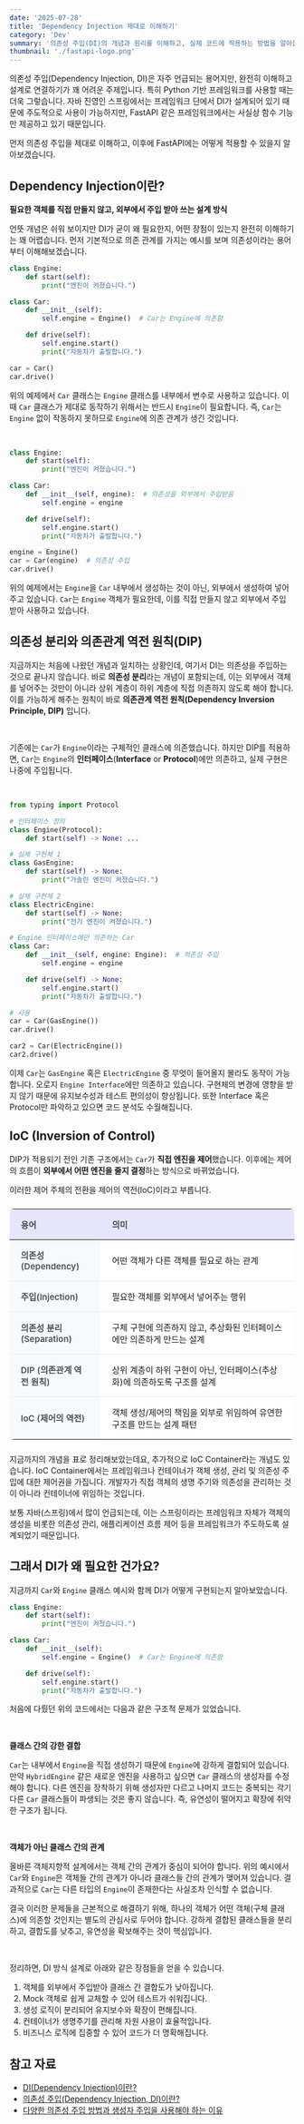 ```yaml
---
date: '2025-07-28'
title: 'Dependency Injection 제대로 이해하기'
category: 'Dev'
summary: '의존성 주입(DI)의 개념과 원리를 이해하고, 실제 코드에 적용하는 방법을 알아봅니다.'
thumbnail: './fastapi-logo.png'
---
```


의존성 주입(Dependency Injection, DI)은 자주 언급되는 용어지만, 완전히 이해하고 설계로 연결하기가 꽤 어려운 주제입니다. 특히 Python 기반 프레임워크를 사용할 때는 더욱 그렇습니다. 자바 진영인 스프링에서는 프레임워크 단에서 DI가 설계되어 있기 때문에 주도적으로 사용이 가능하지만, FastAPI 같은 프레임워크에서는 사실상 함수 기능만 제공하고 있기 때문입니다.

먼저 의존성 주입을 제대로 이해하고, 이후에 FastAPI에는 어떻게 적용할 수 있을지 알아보겠습니다.

## Dependency Injection이란?

**필요한 객체를 직접 만들지 않고, 외부에서 주입 받아 쓰는 설계 방식**

언뜻 개념은 쉬워 보이지만 DI가 굳이 왜 필요한지, 어떤 장점이 있는지 완전히 이해하기는 꽤 어렵습니다. 
먼저 기본적으로 의존 관계를 가지는 예시를 보며 의존성이라는 용어부터 이해해보겠습니다.
```python
class Engine:
    def start(self):
        print("엔진이 켜졌습니다.")

class Car:
    def __init__(self):
        self.engine = Engine()  # Car는 Engine에 의존함

    def drive(self):
        self.engine.start()
        print("자동차가 출발합니다.")

car = Car()
car.drive()
```

위의 예제에서 `Car` 클래스는 `Engine` 클래스를 내부에서 변수로 사용하고 있습니다.
이때 `Car` 클래스가 제대로 동작하기 위해서는 반드시 `Engine`이 필요합니다.
즉, `Car`는 `Engine` 없이 작동하지 못하므로 `Engine`에 의존 관계가 생긴 것입니다.

<br>

```python
class Engine:
    def start(self):
        print("엔진이 켜졌습니다.")

class Car:
    def __init__(self, engine):  # 의존성을 외부에서 주입받음
        self.engine = engine

    def drive(self):
        self.engine.start()
        print("자동차가 출발합니다.")

engine = Engine()
car = Car(engine)  # 의존성 주입
car.drive()
```

위의 예제에서는 `Engine`을 `Car` 내부에서 생성하는 것이 아닌, 외부에서 생성하여 넣어주고 있습니다.
`Car`는 `Engine` 객체가 필요한데, 이를 직접 만들지 않고 외부에서 주입 받아 사용하고 있습니다.


## 의존성 분리와 의존관계 역전 원칙(DIP)
지금까지는 처음에 나왔던 개념과 일치하는 상황인데, 여기서 DI는 의존성을 주입하는 것으로 끝나지 않습니다.
바로 **의존성 분리**라는 개념이 포함되는데, 이는 외부에서 객체를 넣어주는 것만이 아니라 상위 계층이 하위 계층에 직접 의존하지 않도록 해야 합니다. 이를 가능하게 해주는 원칙이 바로 **의존관계 역전 원칙(Dependency Inversion Principle, DIP)** 입니다.

<br>

기존에는 `Car`가 `Engine`이라는 구체적인 클래스에 의존했습니다.
하지만 DIP를 적용하면, `Car`는 `Engine`의 **인터페이스**(**Interface** or **Protocol**)에만 의존하고, 실제 구현은 나중에 주입됩니다.

<br>

```python
from typing import Protocol

# 인터페이스 정의
class Engine(Protocol):
    def start(self) -> None: ...

# 실제 구현체 1
class GasEngine:
    def start(self) -> None:
        print("가솔린 엔진이 켜졌습니다.")

# 실제 구현체 2
class ElectricEngine:
    def start(self) -> None:
        print("전기 엔진이 켜졌습니다.")

# Engine 인터페이스에만 의존하는 Car
class Car:
    def __init__(self, engine: Engine):  # 의존성 주입
        self.engine = engine

    def drive(self) -> None:
        self.engine.start()
        print("자동차가 출발합니다.")

# 사용
car = Car(GasEngine())
car.drive()

car2 = Car(ElectricEngine())
car2.drive()
```

이제 `Car`는 `GasEngine` 혹은 `ElectricEngine` 중 무엇이 들어올지 몰라도 동작이 가능합니다.
오로지 `Engine Interface`에만 의존하고 있습니다.
구현체의 변경에 영향을 받지 않기 때문에 유지보수성과 테스트 편의성이 향상됩니다.
또한 Interface 혹은 Protocol만 파악하고 있으면 코드 분석도 수월해집니다.


## IoC (Inversion of Control)
DIP가 적용되기 전인 기존 구조에서는 `Car`가 **직접 엔진을 제어**했습니다.
이후에는 제어의 흐름이 **외부에서 어떤 엔진을 줄지 결정**하는 방식으로 바뀌었습니다.

이러한 제어 주체의 전환을 제어의 역전(IoC)이라고 부릅니다.

<div style="overflow-x: auto; margin: 24px 0;">
  <table style="width: 100%; max-width: 800px; margin: 0 auto; border-collapse: collapse; font-size: 15px; box-shadow: 0 2px 8px rgba(0,0,0,0.1); border-radius: 8px; overflow: hidden;">
    <thead>
      <tr style="background-color: #e6e6fa; color: #4a4a4a;">
        <th style="padding: 16px 20px; text-align: left; font-weight: 600; width: 32%;">용어</th>
        <th style="padding: 16px 20px; text-align: left; font-weight: 600; width: 68%;">의미</th>
      </tr>
    </thead>
    <tbody>
      <tr style="background-color: #ffffff;">
        <td style="padding: 16px 20px; font-weight: 600; border-bottom: 1px solid #e9ecef; background-color: #f8f9fa; color: #495057;">의존성(Dependency)</td>
        <td style="padding: 16px 20px; border-bottom: 1px solid #e9ecef;">어떤 객체가 다른 객체를 필요로 하는 관계</td>
      </tr>
      <tr style="background-color: #fdfdfd;">
        <td style="padding: 16px 20px; font-weight: 600; border-bottom: 1px solid #e9ecef; background-color: #f8f9fa; color: #495057;">주입(Injection)</td>
        <td style="padding: 16px 20px; border-bottom: 1px solid #e9ecef;">필요한 객체를 외부에서 넣어주는 행위</td>
      </tr>
      <tr style="background-color: #ffffff;">
        <td style="padding: 16px 20px; font-weight: 600; border-bottom: 1px solid #e9ecef; background-color: #f8f9fa; color: #495057;">의존성 분리(Separation)</td>
        <td style="padding: 16px 20px; border-bottom: 1px solid #e9ecef;">구체 구현에 의존하지 않고, 추상화된 인터페이스에만 의존하게 만드는 설계</td>
      </tr>
      <tr style="background-color: #fdfdfd;">
        <td style="padding: 16px 20px; font-weight: 600; border-bottom: 1px solid #e9ecef; background-color: #f8f9fa; color: #495057;">DIP (의존관계 역전 원칙)</td>
        <td style="padding: 16px 20px; border-bottom: 1px solid #e9ecef;">상위 계층이 하위 구현이 아닌, 인터페이스(추상화)에 의존하도록 구조를 설계</td>
      </tr>
      <tr style="background-color: #ffffff;">
        <td style="padding: 16px 20px; font-weight: 600; background-color: #f8f9fa; color: #495057;">IoC (제어의 역전)</td>
        <td style="padding: 16px 20px;">객체 생성/제어의 책임을 외부로 위임하여 유연한 구조를 만드는 설계 패턴</td>
      </tr>
    </tbody>
  </table>
</div>

지금까지의 개념을 표로 정리해보았는데요, 추가적으로 IoC Container라는 개념도 있습니다.
IoC Container에서는 프레임워크나 컨테이너가 객체 생성, 관리 및 의존성 주입에 대한 제어권을 가집니다.
개발자가 직접 객체의 생명 주기와 의존성을 관리하는 것이 아니라 컨테이너에 위임하는 것입니다.

보통 자바(스프링)에서 많이 언급되는데, 이는 스프링이라는 프레임워크 자체가 객체의 생성을 비롯한 의존성 관리, 애플리케이션 흐름 제어 등을 프레임워크가 주도하도록 설계되었기 때문입니다.


## 그래서 DI가 왜 필요한 건가요?

지금까지 `Car`와 `Engine` 클래스 예시와 함께 DI가 어떻게 구현되는지 알아보았습니다.

```python
class Engine:
    def start(self):
        print("엔진이 켜졌습니다.")

class Car:
    def __init__(self):
        self.engine = Engine()  # Car는 Engine에 의존함

    def drive(self):
        self.engine.start()
        print("자동차가 출발합니다.")
```

처음에 다뤘던 위의 코드에서는 다음과 같은 구조적 문제가 있었습니다.

<br>

**클래스 간의 강한 결합**

`Car`는 내부에서 `Engine`을 직접 생성하기 때문에 `Engine`에 강하게 결합되어 있습니다. 만약 `HybridEngine` 같은 새로운 엔진을 사용하고 싶으면 `Car` 클래스의 생성자를 수정해야 합니다. 다른 엔진을 장착하기 위해 생성자만 다르고 나머지 코드는 중복되는 각기 다른 `Car` 클래스들이 파생되는 것은 좋지 않습니다. 즉, 유연성이 떨어지고 확장에 취약한 구조가 됩니다.

<br>

**객체가 아닌 클래스 간의 관계**

올바른 객체지향적 설계에서는 객체 간의 관계가 중심이 되어야 합니다. 위의 예시에서 `Car`와 `Engine`은 객체들 간의 관계가 아니라 클래스들 간의 관계가 맺어져 있습니다. 결과적으로 `Car`는 다른 타입의 `Engine`이 존재한다는 사실조차 인식할 수 없습니다.

결국 이러한 문제들을 근본적으로 해결하기 위해, 하나의 객체가 어떤 객체(구체 클래스)에 의존할 것인지는 별도의 관심사로 두어야 합니다. 강하게 결합된 클래스들을 분리하고, 결합도를 낮추고, 유연성을 확보해주는 것이 핵심입니다.

<br>

정리하면, DI 방식 설계로 아래와 같은 장점들을 얻을 수 있습니다.

1. 객체를 외부에서 주입받아 클래스 간 결합도가 낮아집니다.
2. Mock 객체로 쉽게 교체할 수 있어 테스트가 쉬워집니다.
3. 생성 로직이 분리되어 유지보수와 확장이 편해집니다.
4. 컨테이너가 생명주기를 관리해 자원 사용이 효율적입니다.
5. 비즈니스 로직에 집중할 수 있어 코드가 더 명확해집니다.

## 참고 자료
- [DI(Dependency Injection)이란?](https://medium.com/@jang.wangsu/di-dependency-injection-%EC%9D%B4%EB%9E%80-1b12fdefec4f)
- [의존성 주입(Dependency Injection, DI)이란?](https://mangkyu.tistory.com/150) 
- [다양한 의존성 주입 방법과 생성자 주입을 사용해야 하는 이유](https://mangkyu.tistory.com/125)
